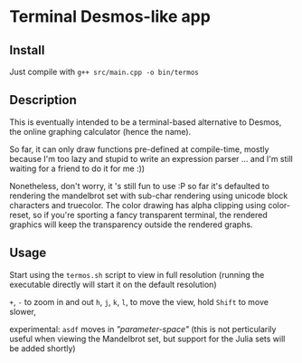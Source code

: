 

# Terminal Desmos-like app

## Install
Just compile with `g++ src/main.cpp -o bin/termos`

## Description
This is eventually intended to be a terminal-based alternative to Desmos, the online graphing calculator (hence the name).

So far, it can only draw functions pre-defined at compile-time, mostly because I'm too lazy and stupid to write an expression parser ... and I'm still waiting for a friend to do it for me :)) 

Nonetheless, don't worry, it 's still fun to use :P so far it's defaulted to rendering the mandelbrot set with sub-char rendering using unicode block characters and truecolor. The color drawing has alpha clipping using color-reset, so if you're sporting a fancy transparent terminal, the rendered graphics will keep the transparency outside the rendered graphs.

## Usage

Start using the `termos.sh` script to view in full resolution (running the executable directly will start it on the default resolution)


`+`, `-` to zoom in and out
`h`, `j`, `k`, `l`, to move the view, hold `Shift` to move slower, 

experimental: `asdf` moves in _"parameter-space"_ (this is not perticularily useful when viewing the Mandelbrot set, but support for the Julia sets will be added shortly)
